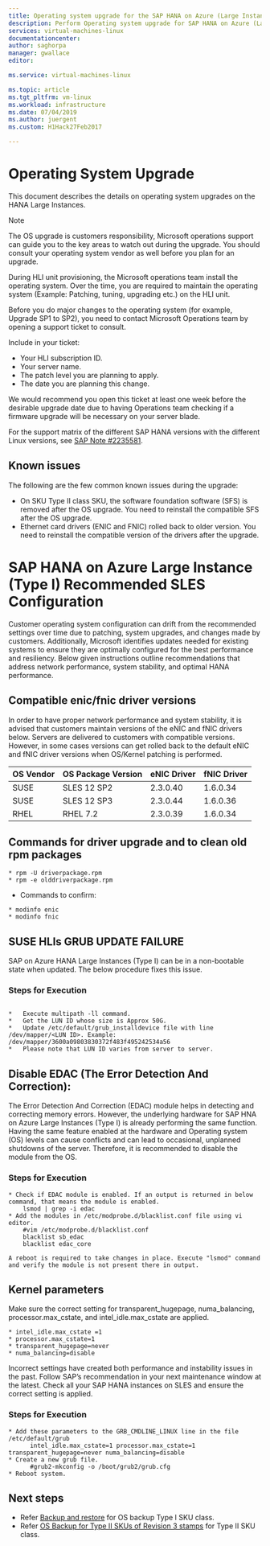 ```yaml
---
title: Operating system upgrade for the SAP HANA on Azure (Large Instances)| Microsoft Docs
description: Perform Operating system upgrade for SAP HANA on Azure (Large Instances)
services: virtual-machines-linux
documentationcenter:
author: saghorpa
manager: gwallace
editor:

ms.service: virtual-machines-linux

ms.topic: article
ms.tgt_pltfrm: vm-linux
ms.workload: infrastructure
ms.date: 07/04/2019
ms.author: juergent
ms.custom: H1Hack27Feb2017

---
```

# Operating System Upgrade
This document describes the details on operating system upgrades on the HANA Large Instances.

>[!NOTE]
>The OS upgrade is customers responsibility, Microsoft operations support can guide you to the key areas to watch out during the upgrade. You should consult your operating system vendor as well before you plan for an upgrade.

During HLI unit provisioning, the Microsoft operations team install the operating system.
Over the time, you are required to maintain the operating system (Example: Patching, tuning, upgrading etc.) on the HLI unit.

Before you do major changes to the operating system (for example, Upgrade SP1 to SP2), you need to contact Microsoft Operations team by opening a support ticket to consult.

Include in your ticket:

* Your HLI subscription ID.
* Your server name.
* The patch level you are planning to apply.
* The date you are planning this change. 

We would recommend you open this ticket at least one week before the desirable upgrade date due to having Operations team checking if a firmware upgrade will be necessary on your server blade.


For the support matrix of the different SAP HANA versions with the different Linux versions, see [SAP Note #2235581](https://launchpad.support.sap.com/#/notes/2235581).


## Known issues

The following are the few common known issues during the upgrade:
- On SKU Type II class SKU, the software foundation software (SFS) is removed after the OS upgrade. You need to reinstall the compatible SFS after the OS upgrade.
- Ethernet card drivers (ENIC and FNIC) rolled back to older version. You need to reinstall the compatible version of the drivers after the upgrade.

# SAP HANA on Azure Large Instance (Type I) Recommended SLES Configuration

Customer operating system configuration can drift from the recommended settings over time due to patching, system upgrades, and changes made by customers.  Additionally, Microsoft identifies updates needed for existing systems to ensure they are optimally configured for the best performance and resiliency. Below given instructions outline recommendations that address network performance, system stability, and optimal HANA performance.

## Compatible enic/fnic driver versions
  In order to have proper network performance and system stability, it is advised that customers maintain versions of the eNIC and        fNIC drivers below. Servers are delivered to customers with compatible versions. However, in some cases versions can get rolled back to the default eNIC and fNIC driver versions when OS/Kernel patching is performed.
       
      
  |  OS Vendor    |  OS Package Version     |  eNIC Driver	|  fNIC Driver |
  |---------------|-------------------------|---------------|--------------|
  |   SUSE        |  SLES 12 SP2            |   2.3.0.40    |   1.6.0.34   |
  |   SUSE        |  SLES 12 SP3            |   2.3.0.44    |   1.6.0.36   |
  |   RHEL        |  RHEL 7.2               |   2.3.0.39    |   1.6.0.34   |
 

## Commands for driver upgrade and to clean old rpm packages
```
* rpm -U driverpackage.rpm
* rpm -e olddriverpackage.rpm
```

* Commands to confirm:
```
* modinfo enic
* modinfo fnic
```

## SUSE HLIs GRUB UPDATE FAILURE
SAP on Azure HANA Large Instances (Type I) can be in a non-bootable state when updated. The below procedure fixes this issue.
### Steps for Execution
```

*	Execute multipath -ll command.
*	Get the LUN ID whose size is Approx 50G.
*	Update /etc/default/grub_installdevice file with line /dev/mapper/<LUN ID>. Example: /dev/mapper/3600a09803830372f483f495242534a56
*	Please note that LUN ID varies from server to server.

```

## Disable EDAC (The Error Detection And Correction):
   The Error Detection And Correction (EDAC) module helps in detecting and correcting memory errors. However, the underlying hardware for SAP HNA on Azure Large Instances (Type I) is already performing the same function. Having the same feature enabled at the hardware and Operating system (OS) levels can cause conflicts and can lead to occasional, unplanned shutdowns of the server. Therefore, it is recommended to disable the module from the OS.

### Steps for Execution

```
* Check if EDAC module is enabled. If an output is returned in below command, that means the module is enabled. 
    lsmod | grep -i edac 
* Add the modules in /etc/modprobe.d/blacklist.conf file using vi editor.
    #vim /etc/modprobe.d/blacklist.conf
    blacklist sb_edac
    blacklist edac_core

A reboot is required to take changes in place. Execute "lsmod" command and verify the module is not present there in output.
```

## Kernel parameters
   Make sure the correct setting for transparent_hugepage, numa_balancing, processor.max_cstate, and intel_idle.max_cstate are applied.

```         
* intel_idle.max_cstate =1
* processor.max_cstate=1
* transparent_hugepage=never
* numa_balancing=disable
```
Incorrect settings have created both performance and instability issues in the past. Follow SAP’s recommendation in your next maintenance window at the latest. Check all your SAP HANA instances on SLES and ensure the correct setting is applied.

### Steps for Execution

```
* Add these parameters to the GRB_CMDLINE_LINUX line in the file /etc/default/grub 
      intel_idle.max_cstate=1 processor.max_cstate=1 transparent_hugepage=never numa_balancing=disable
* Create a new grub file.
      #grub2-mkconfig -o /boot/grub2/grub.cfg
* Reboot system.
```

## Next steps
- Refer [Backup and restore](hana-overview-high-availability-disaster-recovery.md) for OS backup Type I SKU class.
- Refer [OS Backup for Type II SKUs of Revision 3 stamps](os-backup-type-ii-skus.md) for Type II SKU class.
